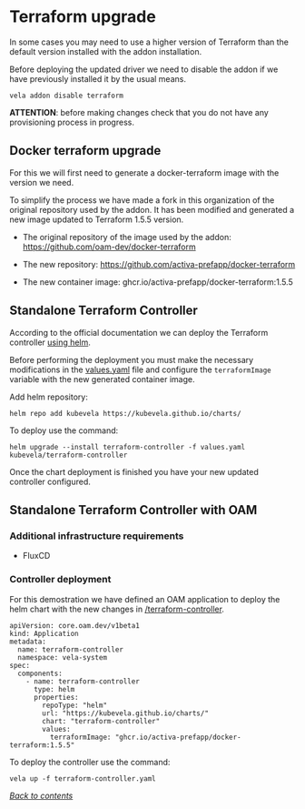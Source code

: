 # Terraform upgrade

In some cases you may need to use a higher version of Terraform than the default version installed with the addon installation. 

Before deploying the updated driver we need to disable the addon if we have previously installed it by the usual means.

```
vela addon disable terraform
```
__ATTENTION__: before making changes check that you do not have any provisioning process in progress.

## Docker terraform upgrade

For this we will first need to generate a docker-terraform image with the version we need.

To simplify the process we have made a fork in this organization of the original repository used by the addon. It has been modified and generated a new image updated to Terraform 1.5.5 version.

- The original repository of the image used by the addon: https://github.com/oam-dev/docker-terraform

- The new repository: https://github.com/activa-prefapp/docker-terraform

- The new container image: ghcr.io/activa-prefapp/docker-terraform:1.5.5


## Standalone Terraform Controller

According to the official documentation we can deploy the Terraform controller [using helm](https://github.com/kubevela/terraform-controller/blob/master/getting-started.md#standalone-terraform-controller). 

Before performing the deployment you must make the necessary modifications in the [values.yaml](../terraform-controller/values.yaml) file and configure the ``terraformImage`` variable with the new generated container image.

Add helm repository:

```
helm repo add kubevela https://kubevela.github.io/charts/
```

To deploy use the command:

```
helm upgrade --install terraform-controller -f values.yaml kubevela/terraform-controller
```

Once the chart deployment is finished you have your new updated controller configured.

## Standalone Terraform Controller with OAM

### Additional infrastructure requirements

- FluxCD

### Controller deployment

For this demostration we have defined an OAM application to deploy the helm chart with the new changes in [/terraform-controller](../terraform-controller/).

```
apiVersion: core.oam.dev/v1beta1
kind: Application
metadata:
  name: terraform-controller
  namespace: vela-system
spec:
  components:
    - name: terraform-controller
      type: helm
      properties:
        repoType: "helm"
        url: "https://kubevela.github.io/charts/"
        chart: "terraform-controller"
        values:
          terraformImage: "ghcr.io/activa-prefapp/docker-terraform:1.5.5"
```

To deploy the controller use the command:

```
vela up -f terraform-controller.yaml
```



*[Back to contents](../README.md)*